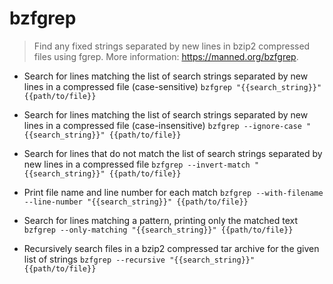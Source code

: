 # bzfgrep
> Find any fixed strings separated by new lines in bzip2 compressed files using fgrep.
> More information: <https://manned.org/bzfgrep>.

- Search for lines matching the list of search strings separated by new lines in a compressed file (case-sensitive)
`bzfgrep "{{search_string}}" {{path/to/file}}`

- Search for lines matching the list of search strings separated by new lines in a compressed file (case-insensitive)
`bzfgrep --ignore-case "{{search_string}}" {{path/to/file}}`

- Search for lines that do not match the list of search strings separated by new lines in a compressed file
`bzfgrep --invert-match "{{search_string}}" {{path/to/file}}`

- Print file name and line number for each match
`bzfgrep --with-filename --line-number "{{search_string}}" {{path/to/file}}`

- Search for lines matching a pattern, printing only the matched text
`bzfgrep --only-matching "{{search_string}}" {{path/to/file}}`

- Recursively search files in a bzip2 compressed tar archive for the given list of strings
`bzfgrep --recursive "{{search_string}}" {{path/to/file}}`
